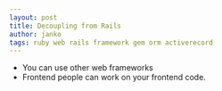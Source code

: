 ```yaml
---
layout: post
title: Decoupling from Rails
author: janko
tags: ruby web rails framework gem orm activerecord
---
```


* You can use other web frameworks
* Frontend people can work on your frontend code.
